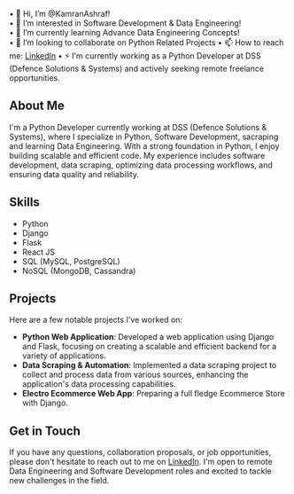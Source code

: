 • 👋 Hi, I’m @KamranAshraf!<br>
• 👀 I’m interested in Software Development & Data Engineering!<br>
• 🌱 I’m currently learning Advance Data Engineering Concepts!<br>
• 💞️ I’m looking to collaborate on Python Related Projects
• 📫 How to reach me: [LinkedIn](https://www.linkedin.com/in/kamran-ashraf-python28/)
• ⚡ I'm currently working as a Python Developer at DSS (Defence Solutions & Systems) and actively seeking remote freelance opportunities.

## About Me

I'm a Python Developer currently working at DSS (Defence Solutions & Systems), where I specialize in Python, Software Development, sacraping and learning Data Engineering. With a strong foundation in Python, I enjoy building scalable and efficient code. My experience includes software development, data scraping, optimizing data processing workflows, and ensuring data quality and reliability.

## Skills

- Python
- Django
- Flask
- React JS
- SQL (MySQL, PostgreSQL)
- NoSQL (MongoDB, Cassandra)

## Projects

Here are a few notable projects I've worked on:

- **Python Web Application**: Developed a web application using Django and Flask, focusing on creating a scalable and efficient backend for a variety of applications.
- **Data Scraping & Automation**: Implemented a data scraping project to collect and process data from various sources, enhancing the application's data processing capabilities.
- **Electro Ecommerce Web App**: Preparing a full fledge Ecommerce Store with Django.

## Get in Touch

If you have any questions, collaboration proposals, or job opportunities, please don't hesitate to reach out to me on [LinkedIn](https://www.linkedin.com/in/kamran-ashraf-python28/). I'm open to remote Data Engineering and Software Development roles and excited to tackle new challenges in the field.

<!---
KamranAshraf10/KamranAshraf10 is a ✨ special ✨ repository because its `README.md` (this file) appears on your GitHub profile.
You can click the Preview link to take a look at your changes.
--->
